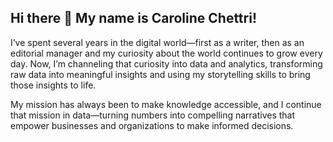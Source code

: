 ## Hi there 👋 My name is Caroline Chettri! 

I’ve spent several years in the digital world—first as a writer, then as an editorial manager and my curiosity about the world continues to grow every day. Now, I’m channeling that curiosity into data and analytics, transforming raw data into meaningful insights and using my storytelling skills to bring those insights to life.

My mission has always been to make knowledge accessible, and I continue that mission in data—turning numbers into compelling narratives that empower businesses and organizations to make informed decisions.

<!--
**Carolinechettri/Carolinechettri** is a ✨ _special_ ✨ repository because its `README.md` (this file) appears on your GitHub profile.

Here are some ideas to get you started:

- 🔭 I’m currently working on ...
- 🌱 I’m currently learning ...
- 👯 I’m looking to collaborate on ...
- 🤔 I’m looking for help with ...
- 💬 Ask me about ...
- 📫 How to reach me: ...
- 😄 Pronouns: ...
- ⚡ Fun fact: ...
-->
